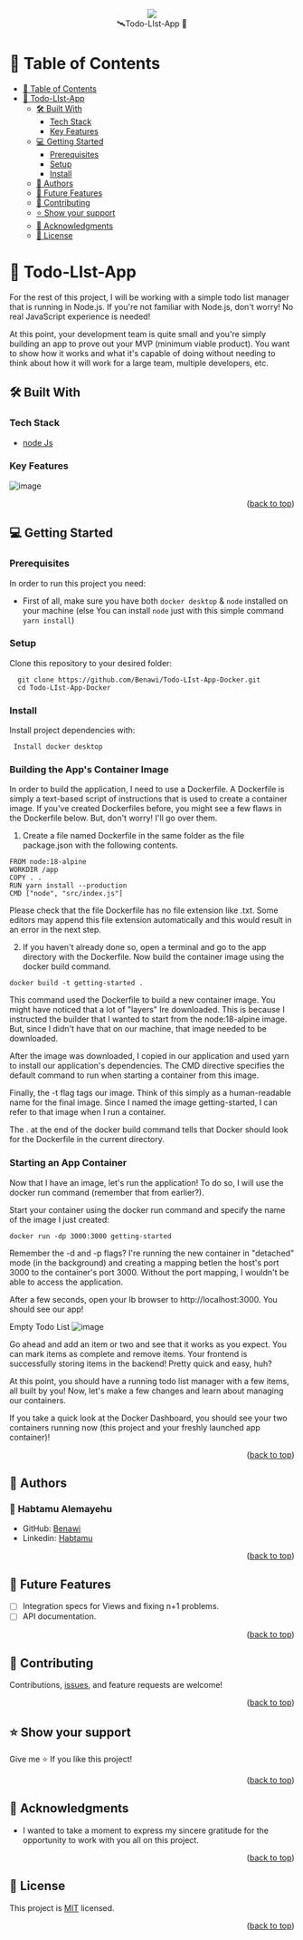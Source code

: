 <a name="readme-top"></a>
 <div align="center"><a href="https://github.com/Benawi"><img src="https://github.com/Benawi/Benawi/assets/21217148/de823737-5f7f-4de8-b62e-3fe88c238eab"/></a>
 </div> 
 <div align="center">🛰Todo-LIst-App  🚀</div>

# 📗 Table of Contents

- [📗 Table of Contents](#-table-of-contents)
- [📖 Todo-LIst-App ](#-ruby-group-capstone---catalog-of-my-things-)
  - [🛠 Built With ](#-built-with-)
    - [Tech Stack ](#tech-stack-)
    - [Key Features ](#key-features-)
  - [💻 Getting Started ](#-getting-started-)
    - [Prerequisites](#prerequisites)
    - [Setup](#setup)
    - [Install](#install)
  - [👥 Authors ](#-authors-)
  - [🔭 Future Features ](#-future-features-)
  - [🤝 Contributing ](#-contributing-)
  - [⭐️ Show your support ](#️-show-your-support-)
  - [🙏 Acknowledgments ](#-acknowledgments-)
  - [📝 License ](#-license-)

# 📖 Todo-LIst-App <a name="about-project"></a>
For the rest of this project, I will be working with a simple todo list manager that is running in Node.js. If you're not familiar with Node.js, don't worry! No real JavaScript experience is needed!

At this point, your development team is quite small and you're simply building an app to prove out your MVP (minimum viable product). You want to show how it works and what it's capable of doing without needing to think about how it will work for a large team, multiple developers, etc.

## 🛠 Built With <a name="built-with"></a>

### Tech Stack <a name="tech-stack"></a>
  <ul>
     <li>
      <a href="">
node Js
      </a>
    </li>
  </ul>
  
</ul>

###  Key Features <a name="key-features"></a>
![image](https://github.com/Benawi/Todo-LIst-App-Docker/assets/21217148/09511e0b-a3c4-4bb8-bfb8-235fe782a31d)
<p align="right">(<a href="#readme-top">back to top</a>)</p>

<!-- GETTING STARTED -->

## 💻 Getting Started <a name="getting-started"></a>

### Prerequisites

In order to run this project you need:
- First of all, make sure you have both `docker desktop` & `node` installed on your machine
 (else You can install `node` just with this simple command  ```yarn install```)
### Setup

Clone this repository to your desired folder:

```
  git clone https://github.com/Benawi/Todo-LIst-App-Docker.git
  cd Todo-LIst-App-Docker
```

### Install

Install project dependencies with:

```
 Install docker desktop
```
### Building the App's Container Image
  In order to build the application, I need to use a Dockerfile. A Dockerfile is simply a text-based script of instructions that is used to create a container 
  image. If you've created Dockerfiles before, you might see a few flaws in the Dockerfile below. But, don't worry! I'll go over them.
  
  1. Create a file named Dockerfile in the same folder as the file package.json with the following contents.
  
    FROM node:18-alpine
    WORKDIR /app
    COPY . .
    RUN yarn install --production
    CMD ["node", "src/index.js"]
   
  Please check that the file Dockerfile has no file extension like .txt. Some editors may append this file extension automatically and this would result in an 
  error in the next step.
  
  2. If you haven't already done so, open a terminal and go to the app directory with the Dockerfile. Now build the container image using the docker build command.
  
  ```
  docker build -t getting-started .
  ```
  This command used the Dockerfile to build a new container image. You might have noticed that a lot of "layers" Ire downloaded. This is because I instructed the 
   builder that I wanted to start from the node:18-alpine image. But, since I didn't have that on our machine, that image needed to be downloaded.
  
  After the image was downloaded, I copied in our application and used yarn to install our application's dependencies. The CMD directive specifies the default 
  command to run when starting a container from this image.
  
  Finally, the -t flag tags our image. Think of this simply as a human-readable name for the final image. Since I named the image getting-started, I can refer to 
  that image when I run a container.
  
  The . at the end of the docker build command tells that Docker should look for the Dockerfile in the current directory.

### Starting an App Container
  Now that I have an image, let's run the application! To do so, I will use the docker run command (remember that from earlier?).
  
  Start your container using the docker run command and specify the name of the image I just created:

  ```
  docker run -dp 3000:3000 getting-started
  ```
Remember the -d and -p flags? I're running the new container in "detached" mode (in the background) and creating a mapping betIen the host's port 3000 to the container's port 3000. Without the port mapping, I wouldn't be able to access the application.

After a few seconds, open your Ib browser to http://localhost:3000. You should see our app!

Empty Todo List
![image](https://github.com/Benawi/Todo-LIst-App-Docker/assets/21217148/8cdd64a2-c762-468f-8eea-35ca8ee3e357)

Go ahead and add an item or two and see that it works as you expect. You can mark items as complete and remove items. Your frontend is successfully storing items in the backend! Pretty quick and easy, huh?

At this point, you should have a running todo list manager with a few items, all built by you! Now, let's make a few changes and learn about managing our containers.

If you take a quick look at the Docker Dashboard, you should see your two containers running now (this project and your freshly launched app container)!


<p align="right">(<a href="#readme-top">back to top</a>)</p>


## 👥 Authors <a name="authors"></a>

### 👤 **Habtamu Alemayehu**

- GitHub: [Benawi](https://github.com/Benawi)
- Linkedin: [Habtamu](https://www.linkedin.com/in/habtamualemayehu/)

<p align="right">(<a href="#readme-top">back to top</a>)</p>

## 🔭 Future Features <a name="future-features"></a>
- [ ]  Integration specs for Views and fixing n+1 problems.
- [ ]  API documentation.

<p align="right">(<a href="#readme-top">back to top</a>)</p>

## 🤝 Contributing <a name="contributing"></a>

Contributions, [issues](https://github.com/Benawi/Todo-LIst-App-Docker/issues), and feature requests are welcome!

<p align="right">(<a href="#readme-top">back to top</a>)</p>

## ⭐️ Show your support <a name="support"></a>

Give me ⭐️ If you like this project!

<p align="right">(<a href="#readme-top">back to top</a>)</p>

## 🙏 Acknowledgments <a name="acknowledgements"></a>

- I wanted to take a moment to express my sincere gratitude for the opportunity to work with you all on this project.

<p align="right">(<a href="#readme-top">back to top</a>)</p>

## 📝 License <a name="license"></a>

This project is [MIT](./MIT.md) licensed.

<p align="right">(<a href="#readme-top">back to top</a>)</p>
